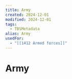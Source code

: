 ```yaml
---
title: Army
created: 2024-12-01
modified: 2024-12-01
tags:
  - TBSMetadata
alias: Army
usedFor:
  - "[[1412 Armed forces]]"
---
```

# Army
